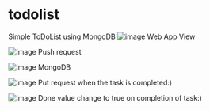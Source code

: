 # todolist
Simple ToDoList using MongoDB
![image](https://user-images.githubusercontent.com/70448821/94339253-16660f80-0016-11eb-91b3-335da8f61f2e.png)
Web App View

![image](https://user-images.githubusercontent.com/70448821/94339309-b58b0700-0016-11eb-91af-e386861f82e2.png)
Push request



![image](https://user-images.githubusercontent.com/70448821/94339353-0b5faf00-0017-11eb-9959-ef6d24737965.png)
MongoDB 



![image](https://user-images.githubusercontent.com/70448821/94339389-511c7780-0017-11eb-80bc-7b08ba367887.png)
Put request when the task is completed:)


![image](https://user-images.githubusercontent.com/70448821/94339448-bf613a00-0017-11eb-8f77-de67e0746fdf.png)
Done value change to true on completion of task:)
